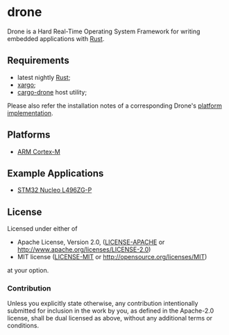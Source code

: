 # drone

Drone is a Hard Real-Time Operating System Framework for writing
embedded applications with [Rust].

## Requirements

* latest nightly [Rust];
* [xargo];
* [cargo-drone] host utility;

Please also refer the installation notes of a corresponding Drone's
[platform implementation](#platforms).

## Platforms

* [ARM Cortex-M](https://github.com/valff/drone-cortex-m)

## Example Applications

* [STM32 Nucleo L496ZG-P](https://github.com/valff/blink-nucleo)

[Rust]: https://www.rust-lang.org/
[cargo-drone]: https://github.com/valff/cargo-drone
[xargo]: https://github.com/japaric/xargo

## License

Licensed under either of

 * Apache License, Version 2.0, ([LICENSE-APACHE](LICENSE-APACHE) or
   http://www.apache.org/licenses/LICENSE-2.0)
 * MIT license ([LICENSE-MIT](LICENSE-MIT) or
   http://opensource.org/licenses/MIT)

at your option.

### Contribution

Unless you explicitly state otherwise, any contribution intentionally submitted
for inclusion in the work by you, as defined in the Apache-2.0 license, shall be
dual licensed as above, without any additional terms or conditions.
